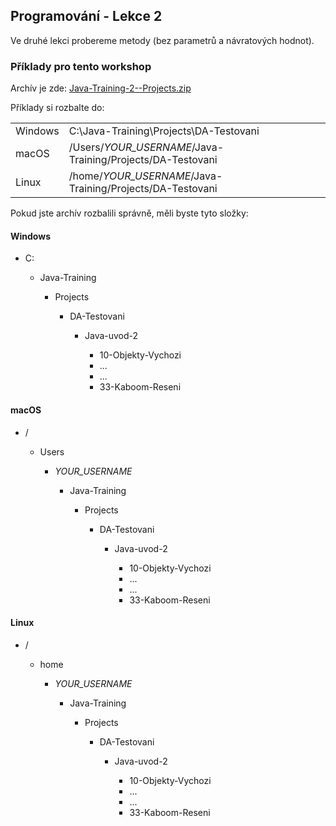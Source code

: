 ---
---
Programování - Lekce 2
----------------------

Ve druhé lekci probereme metody (bez parametrů a návratových hodnot).



### Příklady pro tento workshop

Archív je zde:
[Java-Training-2--Projects.zip](/data/2021-jaro/da-java-brno/Java-Training-2--Projects.zip)


Příklady si rozbalte do:

<table class="column-1-right-align">
    <tr>
        <td>Windows</td>
        <td>C:\Java-Training\Projects\DA-Testovani</td>
    </tr>
    <tr>
        <td>macOS</td>
        <td>/Users/<i>YOUR_USERNAME</i>/Java-Training/Projects/DA-Testovani</td>
    </tr>
    <tr>
        <td>Linux</td>
        <td>/home/<i>YOUR_USERNAME</i>/Java-Training/Projects/DA-Testovani</td>
    </tr>
</table>


Pokud jste archív rozbalili správně, měli byste tyto složky:

#### Windows

<ul class="filesystem-tree">
    <li>C:</li>
    <ul>
        <li>Java-Training</li>
        <ul>
            <li>Projects</li>
            <ul>
                <li>DA-Testovani</li>
                <ul>
                    <li>Java-uvod-2</li>
                    <ul>
                        <li>10-Objekty-Vychozi</li>
                        <li>...</li>
                        <li>...</li>
                        <li>33-Kaboom-Reseni</li>
                    </ul>
                </ul>
            </ul>
        </ul>
    </ul>
</ul>


#### macOS

<ul class="filesystem-tree">
    <li>/</li>
    <ul>
        <li>Users</li>
        <ul>
            <li><i>YOUR_USERNAME</i></li>
            <ul>
                <li>Java-Training</li>
                <ul>
                    <li>Projects</li>
                    <ul>
                        <li>DA-Testovani</li>
                        <ul>
                            <li>Java-uvod-2</li>
                            <ul>
                                <li>10-Objekty-Vychozi</li>
                                <li>...</li>
                                <li>...</li>
                                <li>33-Kaboom-Reseni</li>
                            </ul>
                        </ul>
                    </ul>
                </ul>
            </ul>
        </ul>
    </ul>
</ul>


#### Linux

<ul class="filesystem-tree">
    <li>/</li>
    <ul>
        <li>home</li>
        <ul>
            <li><i>YOUR_USERNAME</i></li>
            <ul>
                <li>Java-Training</li>
                <ul>
                    <li>Projects</li>
                    <ul>
                        <li>DA-Testovani</li>
                        <ul>
                            <li>Java-uvod-2</li>
                            <ul>
                                <li>10-Objekty-Vychozi</li>
                                <li>...</li>
                                <li>...</li>
                                <li>33-Kaboom-Reseni</li>
                            </ul>
                        </ul>
                    </ul>
                </ul>
            </ul>
        </ul>
    </ul>
</ul>
